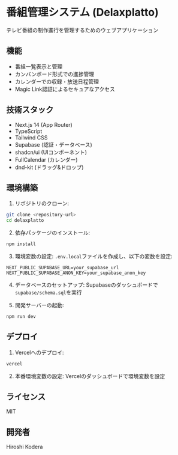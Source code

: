 # 番組管理システム (Delaxplatto)

テレビ番組の制作進行を管理するためのウェブアプリケーション

## 機能

- 番組一覧表示と管理
- カンバンボード形式での進捗管理
- カレンダーでの収録・放送日程管理
- Magic Link認証によるセキュアなアクセス

## 技術スタック

- Next.js 14 (App Router)
- TypeScript
- Tailwind CSS
- Supabase (認証・データベース)
- shadcn/ui (UIコンポーネント)
- FullCalendar (カレンダー)
- dnd-kit (ドラッグ&ドロップ)

## 環境構築

1. リポジトリのクローン:
```bash
git clone <repository-url>
cd delaxplatto
```

2. 依存パッケージのインストール:
```bash
npm install
```

3. 環境変数の設定:
`.env.local`ファイルを作成し、以下の変数を設定:
```
NEXT_PUBLIC_SUPABASE_URL=your_supabase_url
NEXT_PUBLIC_SUPABASE_ANON_KEY=your_supabase_anon_key
```

4. データベースのセットアップ:
Supabaseのダッシュボードで`supabase/schema.sql`を実行

5. 開発サーバーの起動:
```bash
npm run dev
```

## デプロイ

1. Vercelへのデプロイ:
```bash
vercel
```

2. 本番環境変数の設定:
Vercelのダッシュボードで環境変数を設定

## ライセンス

MIT

## 開発者

Hiroshi Kodera
